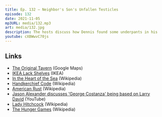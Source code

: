 ```yaml
---
title: Ep. 132 – Neighbor's Son's Unfallen Testicles
episode: 132
date: 2021-11-05
mp3URL: media/132.mp3
art: media/132.jpg
description: The hosts discuss how Dennis found some underpants in his snowblower, Erik went furniture shopping and hung some shelves on the wall, In the Heart of the Sea, American Rust, the Larry David Show, Erik showed his daughter The Sixth Sense, and Erik's daughter has started The Hunger Games books.
youtube: cXBWwvC70js
---
```


## Links

- [The Original Tavern](https://www.google.com/maps/place/The+Original+Tavern/@43.3827755,-3.7374079,3a,80.9y,90t/data=!3m8!1e2!3m6!1sAF1QipPFREOTE0J4wBzySQX8zetHWEgcKj4cYPlO3ui3!2e10!3e12!6shttps:%2F%2Flh5.googleusercontent.com%2Fp%2FAF1QipPFREOTE0J4wBzySQX8zetHWEgcKj4cYPlO3ui3%3Dw114-h86-k-no!7i960!8i720!4m13!1m7!3m6!1s0xd4ecb299681d815:0x15e9163663813b56!2sThe+Original+Tavern!8m2!3d43.3827988!4d-3.7372801!15sCg5zb2xhcmVzIHRhdmVybloQIg5zb2xhcmVzIHRhdmVybpIBCnJlc3RhdXJhbnQ!3m4!1s0xd4ecb299681d815:0x15e9163663813b56!8m2!3d43.3827988!4d-3.7372801?hl=en) (Google Maps)
- [IKEA Lack Shelves](https://www.ikea.com/us/en/p/lack-wall-shelf-white-90282180/) (IKEA)
- [In the Heart of the Sea](<https://en.wikipedia.org/wiki/In_the_Heart_of_the_Sea_(film)>) (Wikipedia)
- [Handkerchief Code](https://en.wikipedia.org/wiki/Handkerchief_code) (Wikipedia)
- [American Rust](<https://en.wikipedia.org/wiki/American_Rust_(TV_series)>) (Wikipedia)
- [Jason Alexander discusses 'George Costanza' being based on Larry David](https://www.youtube.com/watch?v=4SgIH4tTtRo) (YouTube)
- [Lady Hitchcock](https://en.wikipedia.org/wiki/Alma_Reville) (WIkipedia)
- [The Hunger Games](<https://en.wikipedia.org/wiki/The_Hunger_Games_(novel)>) (Wikipedia)
